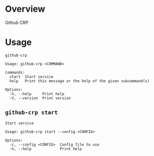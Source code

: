 # Overview

Github CRP

# Usage

```present cargo run -- --help
github-crp

Usage: github-crp <COMMAND>

Commands:
  start  Start service
  help   Print this message or the help of the given subcommand(s)

Options:
  -h, --help     Print help
  -V, --version  Print version
```

## `github-crp start`

```present cargo run -- start --help
Start service

Usage: github-crp start --config <CONFIG>

Options:
  -c, --config <CONFIG>  Config file to use
  -h, --help             Print help
```